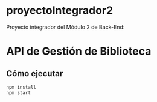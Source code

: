 # proyectoIntegrador2
Proyecto integrador del Módulo 2 de Back-End:
# API de Gestión de Biblioteca

## Cómo ejecutar

```bash
npm install
npm start
